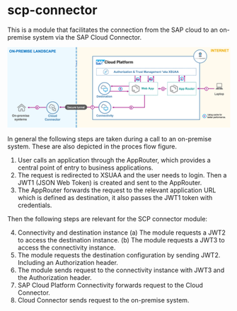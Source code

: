 # scp-connector

This is a module that facilitates the connection from the SAP cloud to an on-premise system via the SAP Cloud Connector.


![Alt text](./images/SAP-CP-Connectivity-CF-Flow.png?raw=true "SCP proces flow")

In general the following steps are taken during a call to an on-premise system. These are also depicted in the proces flow figure.
1. User calls an application through the AppRouter, which provides a central point of entry to business applications.
2. The request is redirected to XSUAA and the user needs to login. Then a JWT1 (JSON Web Token) is created and sent to the AppRouter.
3. The AppRouter forwards the request to the relevant application URL which is defined as destination, it also passes the JWT1 token with credentials.

Then the following steps are relevant for the SCP connector module:

4. Connectivity and destination instance
	(a) The module requests a JWT2 to access the destination instance.
	(b) The module requests a JWT3 to access the connectivity instance.
5. The module requests the destination configuration by sending JWT2. Including an Authorization header.
6. The module sends request to the connectivity instance with JWT3 and the Authorization header.
7. SAP Cloud Platform Connectivity forwards request to the Cloud Connector.
8. Cloud Connector sends request to the on-premise system.